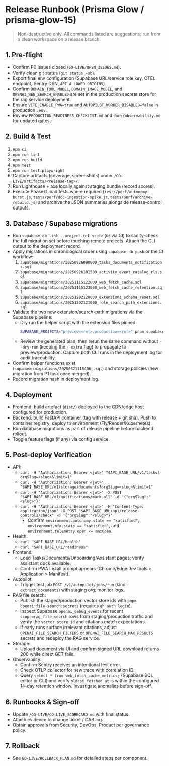 # Release Runbook (Prisma Glow / prisma-glow-15)

> Non-destructive only. All commands listed are suggestions; run from a clean workspace on a release branch.

## 1. Pre-flight
- Confirm P0 issues closed (`GO-LIVE/OPEN_ISSUES.md`).
- Verify clean git status (`git status -sb`).
- Export final env configuration (Supabase URL/service role key, OTEL endpoint, Sentry DSN, `API_ALLOWED_ORIGINS`).
- Confirm `DOMAIN_TOOL_MODEL`, `DOMAIN_IMAGE_MODEL`, and `OPENAI_WEB_SEARCH_ENABLED` are set in the production secrets store for the rag service deployment.
- Ensure `VITE_ENABLE_PWA=true` and `AUTOPILOT_WORKER_DISABLED=false` in production `.env`.
- Review `PRODUCTION_READINESS_CHECKLIST.md` and `docs/observability.md` for updated gates.

## 2. Build & Test
1. `npm ci`
2. `npm run lint`
3. `npm run build`
4. `npm test`
5. `npm run test:playwright`
6. Capture artifacts (coverage, screenshots) under `/GO-LIVE/artifacts/<release-tag>/`.
7. Run Lighthouse + axe locally against staging bundle (record scores).
8. Execute Phase D load tests where required (`tests/perf/autonomy-burst.js`,
   `tests/perf/doc-ingestion-spike.js`, `tests/perf/archive-rebuild.js`) and
   archive the JSON summaries alongside release-control outputs.

## 3. Database / Supabase migrations
- Run `supabase db lint --project-ref <ref>` (or via CI) to sanity-check the full migration set before touching remote projects. Attach the CLI output to the deployment record.
- Apply migrations in chronological order using `supabase db push` or the CI workflow:
  1. `supabase/migrations/20250926090000_tasks_documents_notifications.sql`
  2. `supabase/migrations/20250926181500_activity_event_catalog_rls.sql`
  3. `supabase/migrations/20251115122000_web_fetch_cache.sql`
  4. `supabase/migrations/20251115123000_web_fetch_cache_retention.sql`
  5. `supabase/migrations/20251202120000_extensions_schema_reset.sql`
  6. `supabase/migrations/20251202121000_role_search_path_extensions.sql`
- Validate the two new extension/search-path migrations via the Supabase pipeline:
  - Dry run the helper script with the extension files pinned:
    ```bash
    SUPABASE_PROJECTS="preview=<ref>,production=<ref>" pnpm supabase:migrate:web-cache --dry-run --extra=20251202120000_extensions_schema_reset.sql,20251202121000_role_search_path_extensions.sql
    ```
  - Review the generated plan, then rerun the same command without `--dry-run` (keeping the `--extra` flag) to propagate to preview/production. Capture both CLI runs in the deployment log for audit traceability.
- Confirm helper functions exist (`supabase/migrations/20250821115406_.sql`) and storage policies (new migration from P1 task once merged).
- Record migration hash in deployment log.

## 4. Deployment
- Frontend: build artefact (`dist/`) deployed to the CDN/edge host configured for production.
- Backend: build FastAPI container (tag with release + git sha). Push to container registry; deploy to environment (Fly/Render/Kubernetes).
- Run database migrations as part of release pipeline before backend rollout.
- Toggle feature flags (if any) via config service.

## 5. Post-deploy Verification
- API:
  - `curl -H "Authorization: Bearer <jwt>" "$API_BASE_URL/v1/tasks?orgSlug=<slug>&limit=1"`
  - `curl -H "Authorization: Bearer <jwt>" "$API_BASE_URL/v1/storage/documents?orgSlug=<slug>&limit=1"`
  - `curl -H "Authorization: Bearer <jwt>" -X POST "$API_BASE_URL/v1/notifications/mark-all" -d '{"orgSlug":"<slug>"}'`
  - `curl -H "Authorization: Bearer <jwt>" -H "Content-Type: application/json" -X POST "$API_BASE_URL/api/release-controls/check" -d '{"orgSlug":"<slug>"}'`
    - Confirm `environment.autonomy.state == "satisfied"`, `environment.mfa.state == "satisfied"`, and `environment.telemetry.open <= maxOpen`.
- Health:
  - `curl "$API_BASE_URL/health"`
  - `curl "$API_BASE_URL/readiness"`
- Frontend:
  - Load Tasks/Documents/Onboarding/Assistant pages; verify assistant dock available.
  - Confirm PWA install prompt appears (Chrome/Edge dev tools > Application > Manifest).
- Autopilot:
  - Trigger test job `POST /v1/autopilot/jobs/run` (kind `extract_documents`) with staging org; monitor logs.
- RAG file search:
  - Publish the staged/production vector store ids with `pnpm openai:file-search:secrets` (requires `gh auth login`).
  - Inspect Supabase `openai_debug_events` for recent `scope=rag_file_search` rows from staging/production traffic and verify the `vector_store_id` and citations match expectations.
  - If early runs surface irrelevant citations, adjust `OPENAI_FILE_SEARCH_FILTERS` or `OPENAI_FILE_SEARCH_MAX_RESULTS` secrets and redeploy the RAG service.
- Storage:
  - Upload document via UI and confirm signed URL download returns 200 while direct GET fails.
- Observability:
  - Confirm Sentry receives an intentional test error.
  - Check OTLP collector for new trace with correlation ID.
  - Query `select * from web_fetch_cache_metrics;` (Supabase SQL editor or CLI) and verify `oldest_fetched_at` is within the configured 14-day retention window. Investigate anomalies before sign-off.

## 6. Runbooks & Sign-off
- Update `/GO-LIVE/GO-LIVE_SCORECARD.md` with final status.
- Attach evidence to change ticket / CAB log.
- Obtain approvals from Security, DevOps, Product per governance policy.

## 7. Rollback
- See `GO-LIVE/ROLLBACK_PLAN.md` for detailed steps per component.
